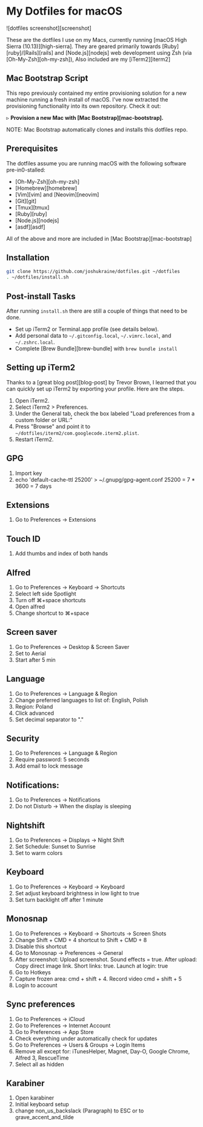 # My Dotfiles for macOS

![dotfiles screenshot][screenshot]

These are the dotfiles I use on my Macs, currently running [macOS High Sierra (10.13)][high-sierra]. They are geared primarily towards [Ruby][ruby]/[Rails][rails] and [Node.js][nodejs] web development using Zsh (via [Oh-My-Zsh][oh-my-zsh]), Also included are my [iTerm2][iterm2]

## Mac Bootstrap Script

This repo previously contained my entire provisioning solution for a new machine running a fresh install of macOS. I've now extracted the provisioning functionality into its own repository. Check it out:

&#9657; **Provision a new Mac with [Mac Bootstrap][mac-bootstrap].**

NOTE: Mac Bootstrap automatically clones and installs this dotfiles repo.

## Prerequisites

The dotfiles assume you are running macOS with the following software pre-in0-stalled:

* [Oh-My-Zsh][oh-my-zsh]
* [Homebrew][homebrew]
* [Vim][vim] and [Neovim][neovim]
* [Git][git]
* [Tmux][tmux]
* [Ruby][ruby]
* [Node.js][nodejs]
* [asdf][asdf]

All of the above and more are included in [Mac Bootstrap][mac-bootstrap]

## Installation

```sh
git clone https://github.com/joshukraine/dotfiles.git ~/dotfiles
. ~/dotfiles/install.sh
```

## Post-install Tasks

After running `install.sh` there are still a couple of things that need to be done.

* Set up iTerm2 or Terminal.app profile (see details below).
* Add personal data to `~/.gitconfig.local`, `~/.vimrc.local`, and `~/.zshrc.local`.
* Complete [Brew Bundle][brew-bundle] with `brew bundle install`

## Setting up iTerm2

Thanks to a [great blog post][blog-post] by Trevor Brown, I learned that you can quickly set up iTerm2 by exporting your profile. Here are the steps.

1. Open iTerm2.
1. Select iTerm2 > Preferences.
1. Under the General tab, check the box labeled "Load preferences from a custom folder or URL:"
1. Press "Browse" and point it to `~/dotfiles/iterm2/com.googlecode.iterm2.plist`.
1. Restart iTerm2.

## GPG

1. Import key
2. echo 'default-cache-ttl 25200' > ~/.gnupg/gpg-agent.conf
25200 = 7 * 3600 = 7 days

## Extensions

1. Go to Preferences -> Extensions

## Touch ID 

1. Add thumbs and index of both hands

## Alfred

1. Go to Preferences -> Keyboard -> Shortcuts
2. Select left side Spotlight
3. Turn off ⌘+space shortcuts
4. Open alfred
5. Change shortcut to ⌘+space

## Screen saver

1. Go to Preferences -> Desktop & Screen Saver
2. Set to Aerial
3. Start after 5 min

## Language

1. Go to Preferences -> Language & Region
2. Change preferred languages to list of: English, Polish
3. Region: Poland
4. Click advanced
5. Set decimal separator to "."

## Security

1. Go to Preferences -> Language & Region
2. Require password: 5 seconds
3. Add email to lock message

## Notifications:

1. Go to Preferences -> Notifications
2. Do not Disturb -> When the display is sleeping

## Nightshift

1. Go to Preferences -> Displays -> Night Shift
2. Set Schedule: Sunset to Sunrise
3. Set to warm colors

## Keyboard

1. Go to Preferences -> Keyboard -> Keyboard
2. Set adjust keyboard brightness in low light to true
3. Set turn backlight off after 1 minute

## Monosnap

1. Go to Preferences -> Keyboard -> Shortcuts -> Screen Shots
2. Change Shift + CMD + 4 shortcut to Shift + CMD + 8 
3. Disable this shortcut
4. Go to Monosnap -> Preferences -> General
5. After screenshot: Upload screenshot. Sound effects = true. After upload: Copy direct image link. Short links: true. Launch at login: true
6. Go to Hotkeys
7.  Capture frozen area: cmd + shift + 4. Record video cmd + shift + 5
8. Login to account

## Sync preferences

1. Go to Preferences -> iCloud 
2. Go to Preferences -> Internet Account
3. Go to Preferences -> App Store
4. Check everything under automatically check for updates
5. Go to Preferences -> Users & Groups -> Login Items
6. Remove all except for: iTunesHelper, Magnet, Day-O, Google Chrome, Alfred 3, RescueTime
7. Select all as hidden

## Karabiner

1. Open karabiner
2. Initial keyboard setup
3. change non_us_backslack (Paragraph) to ESC or to grave_accent_and_tilde